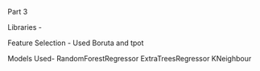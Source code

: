 Part 3

Libraries -

Feature Selection -
Used Boruta and tpot

Models Used-
RandomForestRegressor
ExtraTreesRegressor
KNeighbour


